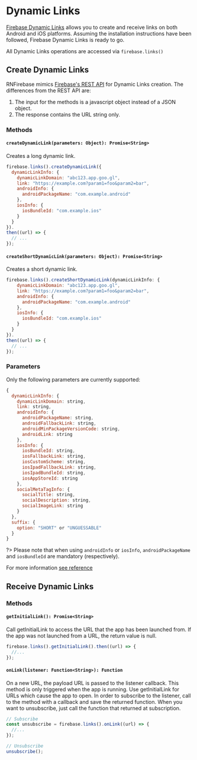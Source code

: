 # Dynamic Links

[Firebase Dynamic Links](https://firebase.google.com/docs/dynamic-links/) allows you to create and receive links on both Android and iOS platforms. Assuming the installation instructions have been followed, Firebase Dynamic Links is ready to go.


All Dynamic Links operations are accessed via `firebase.links()`

## Create Dynamic Links

RNFirebase mimics [Firebase's REST API](https://firebase.google.com/docs/dynamic-links/rest) for Dynamic Links creation.
The differences from the REST API are:
1. The input for the methods is a javascript object instead of a JSON object.
2. The response contains the URL string only.

### Methods

#### `createDynamicLink(parameters: Object): Promise<String>`

Creates a long dynamic link.

```javascript
firebase.links().createDynamicLink({
  dynamicLinkInfo: {
    dynamicLinkDomain: "abc123.app.goo.gl",
    link: "https://example.com?param1=foo&param2=bar",
    androidInfo: {
      androidPackageName: "com.example.android"
    },
    iosInfo: {
      iosBundleId: "com.example.ios"
    }
  }
}).
then((url) => {
  // ...
});
```

#### `createShortDynamicLink(parameters: Object): Promise<String>`

Creates a short dynamic link.

```javascript
firebase.links().createShortDynamicLink(dynamicLinkInfo: {
    dynamicLinkDomain: "abc123.app.goo.gl",
    link: "https://example.com?param1=foo&param2=bar",
    androidInfo: {
      androidPackageName: "com.example.android"
    },
    iosInfo: {
      iosBundleId: "com.example.ios"
    }
  }
}).
then((url) => {
  // ...
});
```
### Parameters

Only the following parameters are currently supported:

```javascript
{
  dynamicLinkInfo: {
    dynamicLinkDomain: string,
    link: string,
    androidInfo: {
      androidPackageName: string,
      androidFallbackLink: string,
      androidMinPackageVersionCode: string,
      androidLink: string
    },
    iosInfo: {
      iosBundleId: string,
      iosFallbackLink: string,
      iosCustomScheme: string,
      iosIpadFallbackLink: string,
      iosIpadBundleId: string,
      iosAppStoreId: string
    },
    socialMetaTagInfo: {
      socialTitle: string,
      socialDescription: string,
      socialImageLink: string
    }
  },
  suffix: {
    option: "SHORT" or "UNGUESSABLE"
  }
}
```
?> Please note that when using `androidInfo` or `iosInfo`, `androidPackageName` and `iosBundleId` are mandatory (respectively).

For more information [see reference](https://firebase.google.com/docs/reference/dynamic-links/link-shortener)

## Receive Dynamic Links

### Methods

#### `getInitialLink(): Promise<String>`

Call getInitialLink to access the URL that the app has been launched from. If the app was not launched from a URL, the return value is null.

```javascript
firebase.links().getInitialLink().then((url) => {
  //...
});
```

#### `onLink(listener: Function<String>): Function`

On a new URL, the payload URL is passed to the listener callback. This method is only triggered when the app is running. Use getInitialLink for URLs which cause the app to open.
In order to subscribe to the listener, call to the method with a callback and save the returned function.
When you want to unsubscribe, just call the function that returned at subscription.

```javascript
// Subscribe
const unsubscribe = firebase.links().onLink((url) => {
  //...
});

// Unsubscribe
unsubscribe();
```
